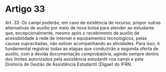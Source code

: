 # Artigo 33

Art. 33. Os campi poderão, em caso de existência de recurso, propor outras alternativas de auxílio por meio de nova
bolsa para atender ao estudante que, excepcionalmente, mesmo após o recebimento de auxílio de acessibilidade à
rede de internet e equipamentos tecnológicos, pelas causas supracitadas, não estiver acompanhando as atividades.
Para isso, é fundamental registrar todas as etapas que conduzirão a segunda oferta de auxílio, com a devida
documentação comprobatória, agindo sempre dentro dos limites autorizados pela assistência estudantil nos campi e
pela Diretoria de Gestão de Assistência Estudantil (Digae) do IFRN.
